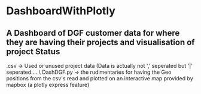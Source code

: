# DashboardWithPlotly
## A Dashboard of DGF customer data for where they are having their projects and visualisation of project Status

.csv -> Used or unused project data (Data is actually not ',' seperated but '|' seperated.... \\
DashDGF.py -> the rudimentaries for having the Geo positions from the csv's read and plotted on an interactive map provided by mapbox (a plotly express feature)
